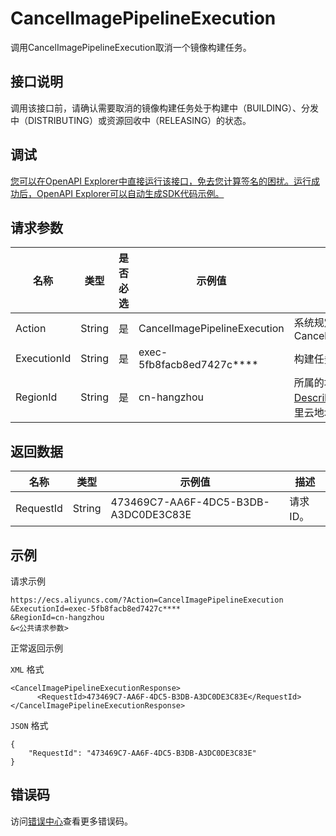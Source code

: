 # CancelImagePipelineExecution

调用CancelImagePipelineExecution取消一个镜像构建任务。

## 接口说明

调用该接口前，请确认需要取消的镜像构建任务处于构建中（BUILDING）、分发中（DISTRIBUTING）或资源回收中（RELEASING）的状态。

## 调试

[您可以在OpenAPI Explorer中直接运行该接口，免去您计算签名的困扰。运行成功后，OpenAPI Explorer可以自动生成SDK代码示例。](https://api.aliyun.com/#product=Ecs&api=CancelImagePipelineExecution&type=RPC&version=2014-05-26)

## 请求参数

|名称|类型|是否必选|示例值|描述|
|--|--|----|---|--|
|Action|String|是|CancelImagePipelineExecution|系统规定参数。取值：CancelImagePipelineExecution |
|ExecutionId|String|是|exec-5fb8facb8ed7427c\*\*\*\*|构建任务ID。 |
|RegionId|String|是|cn-hangzhou|所属的地域ID。您可以调用[DescribeRegions](~~25609~~)查看最新的阿里云地域列表。 |

## 返回数据

|名称|类型|示例值|描述|
|--|--|---|--|
|RequestId|String|473469C7-AA6F-4DC5-B3DB-A3DC0DE3C83E|请求ID。 |

## 示例

请求示例

```
https://ecs.aliyuncs.com/?Action=CancelImagePipelineExecution
&ExecutionId=exec-5fb8facb8ed7427c****
&RegionId=cn-hangzhou
&<公共请求参数>
```

正常返回示例

`XML` 格式

```
<CancelImagePipelineExecutionResponse>
      <RequestId>473469C7-AA6F-4DC5-B3DB-A3DC0DE3C83E</RequestId>
</CancelImagePipelineExecutionResponse>
```

`JSON` 格式

```
{
    "RequestId": "473469C7-AA6F-4DC5-B3DB-A3DC0DE3C83E"
}
```

## 错误码

访问[错误中心](https://error-center.aliyun.com/status/product/Ecs)查看更多错误码。

